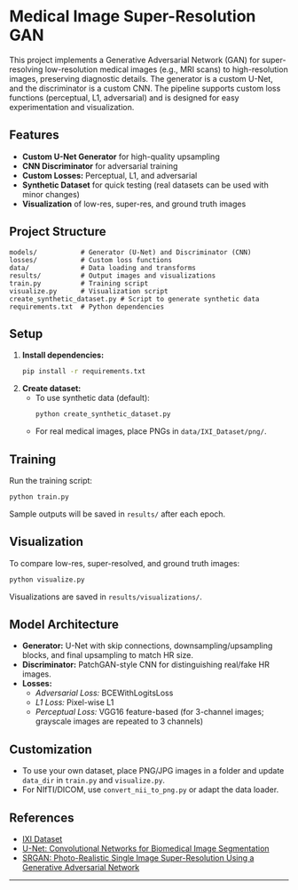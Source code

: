 # Medical Image Super-Resolution GAN

This project implements a Generative Adversarial Network (GAN) for super-resolving low-resolution medical images (e.g., MRI scans) to high-resolution images, preserving diagnostic details. The generator is a custom U-Net, and the discriminator is a custom CNN. The pipeline supports custom loss functions (perceptual, L1, adversarial) and is designed for easy experimentation and visualization.

## Features
- **Custom U-Net Generator** for high-quality upsampling
- **CNN Discriminator** for adversarial training
- **Custom Losses:** Perceptual, L1, and adversarial
- **Synthetic Dataset** for quick testing (real datasets can be used with minor changes)
- **Visualization** of low-res, super-res, and ground truth images

## Project Structure
```
models/           # Generator (U-Net) and Discriminator (CNN)
losses/           # Custom loss functions
data/             # Data loading and transforms
results/          # Output images and visualizations
train.py          # Training script
visualize.py      # Visualization script
create_synthetic_dataset.py # Script to generate synthetic data
requirements.txt  # Python dependencies
```

## Setup
1. **Install dependencies:**
   ```bash
   pip install -r requirements.txt
   ```
2. **Create dataset:**
   - To use synthetic data (default):
     ```bash
     python create_synthetic_dataset.py
     ```
   - For real medical images, place PNGs in `data/IXI_Dataset/png/`.

## Training
Run the training script:
```bash
python train.py
```
Sample outputs will be saved in `results/` after each epoch.

## Visualization
To compare low-res, super-resolved, and ground truth images:
```bash
python visualize.py
```
Visualizations are saved in `results/visualizations/`.

## Model Architecture
- **Generator:** U-Net with skip connections, downsampling/upsampling blocks, and final upsampling to match HR size.
- **Discriminator:** PatchGAN-style CNN for distinguishing real/fake HR images.
- **Losses:**
  - *Adversarial Loss:* BCEWithLogitsLoss
  - *L1 Loss:* Pixel-wise L1
  - *Perceptual Loss:* VGG16 feature-based (for 3-channel images; grayscale images are repeated to 3 channels)

## Customization
- To use your own dataset, place PNG/JPG images in a folder and update `data_dir` in `train.py` and `visualize.py`.
- For NIfTI/DICOM, use `convert_nii_to_png.py` or adapt the data loader.

## References
- [IXI Dataset](https://brain-development.org/ixi-dataset/)
- [U-Net: Convolutional Networks for Biomedical Image Segmentation](https://arxiv.org/abs/1505.04597)
- [SRGAN: Photo-Realistic Single Image Super-Resolution Using a Generative Adversarial Network](https://arxiv.org/abs/1609.04802)

---
